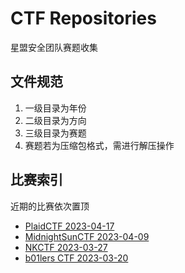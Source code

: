 
# CTF Repositories

星盟安全团队赛题收集

## 文件规范

1. 一级目录为年份
2. 二级目录为方向
3. 三级目录为赛题
4. 赛题若为压缩包格式，需进行解压操作

## 比赛索引

近期的比赛依次置顶

* [PlaidCTF 2023-04-17](2023/PlaidCTF)
* [MidnightSunCTF 2023-04-09](2023/MidnightSunCTF)
* [NKCTF 2023-03-27](2023/NKCTF)
* [b01lers CTF 2023-03-20](2023/b01lers%20CTF)
